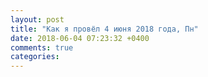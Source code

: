 ```yaml
---
layout: post
title: "Как я провёл 4 июня 2018 года, Пн"
date: 2018-06-04 07:23:32 +0400
comments: true
categories: 
---
```

